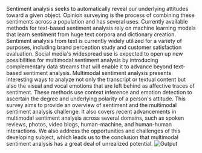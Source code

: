 Sentiment analysis seeks to automatically reveal our underlying attitudes toward a given object. Opinion surveying is the process of combining these sentiments across a population and has several uses. Currently available methods for text-based sentiment analysis rely on machine learning models that learn sentiment from huge text corpora and dictionary creation. Sentiment analysis from text is currently widely utilized for a variety of purposes, including brand perception study and customer satisfaction evaluation. Social media's widespread use is expected to open up new possibilities for multimodal sentiment analysis by introducing complementary data streams that will enable it to advance beyond text-based sentiment analysis. Multimodal sentiment analysis presents interesting ways to analyze not only the transcript or textual content but also the visual and vocal emotions that are left behind as affective traces of sentiment. These methods use context inference and emotion detection to ascertain the degree and underlying polarity of a person's attitude. This survey aims to provide an overview of sentiment and the multimodal sentiment analysis challenge. It also covers recent advancements in multimodal sentiment analysis across several domains, such as spoken reviews, photos, video blogs, human-machine, and human-human interactions. We also address the opportunities and challenges of this developing subject, which leads us to the conclusion that multimodal sentiment analysis has a great deal of unrealized potential.
![Output](https://github.com/jinal-11/Project/assets/76605817/efc3cda4-fabe-4cb9-a219-95a29ff54e96)
